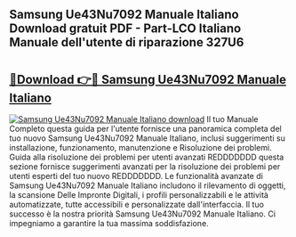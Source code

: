 ## Samsung Ue43Nu7092 Manuale Italiano Download gratuit PDF - Part-LCO Italiano Manuale dell'utente di riparazione 327U6

# <h2><a href="http://dff68cw.blite.top/?on=Samsung+Ue43Nu7092+Manuale+Italiano">🔗Download 👉🔴 Samsung Ue43Nu7092 Manuale Italiano</a></h2>

[![Samsung Ue43Nu7092 Manuale Italiano download](https://i.imgur.com/lujVjoI.png)](http://dff68cw.blite.top/?on=Samsung+Ue43Nu7092+Manuale+Italiano)
Il tuo Manuale Completo questa guida per l'utente fornisce una panoramica completa del tuo nuovo Samsung Ue43Nu7092 Manuale Italiano, inclusi suggerimenti su installazione, funzionamento, manutenzione e Risoluzione dei problemi. Guida alla risoluzione dei problemi per utenti avanzati REDDDDDDD questa sezione fornisce suggerimenti avanzati per la risoluzione dei problemi per utenti esperti del tuo nuovo REDDDDDDD. Le funzionalità avanzate di Samsung Ue43Nu7092 Manuale Italiano includono il rilevamento di oggetti, la scansione Delle Impronte Digitali, i profili personalizzabili e le attività automatizzate, tutte accessibili e personalizzate dall'interfaccia. Il tuo successo è la nostra priorità Samsung Ue43Nu7092 Manuale Italiano. Ci impegniamo a garantire la tua massima soddisfazione.
